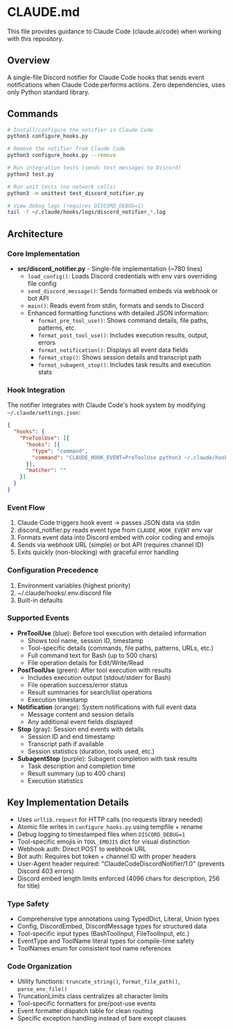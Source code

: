 # CLAUDE.md

This file provides guidance to Claude Code (claude.ai/code) when working with this repository.

## Overview

A single-file Discord notifier for Claude Code hooks that sends event notifications when Claude Code performs actions. Zero dependencies, uses only Python standard library.

## Commands

```bash
# Install/configure the notifier in Claude Code
python3 configure_hooks.py

# Remove the notifier from Claude Code
python3 configure_hooks.py --remove

# Run integration tests (sends test messages to Discord)
python3 test.py

# Run unit tests (no network calls)
python3 -m unittest test_discord_notifier.py

# View debug logs (requires DISCORD_DEBUG=1)
tail -f ~/.claude/hooks/logs/discord_notifier_*.log
```

## Architecture

### Core Implementation
- **src/discord_notifier.py** - Single-file implementation (~780 lines)
  - `load_config()`: Loads Discord credentials with env vars overriding file config
  - `send_discord_message()`: Sends formatted embeds via webhook or bot API
  - `main()`: Reads event from stdin, formats and sends to Discord
  - Enhanced formatting functions with detailed JSON information:
    - `format_pre_tool_use()`: Shows command details, file paths, patterns, etc.
    - `format_post_tool_use()`: Includes execution results, output, errors
    - `format_notification()`: Displays all event data fields
    - `format_stop()`: Shows session details and transcript path
    - `format_subagent_stop()`: Includes task results and execution stats

### Hook Integration
The notifier integrates with Claude Code's hook system by modifying `~/.claude/settings.json`:
```json
{
  "hooks": {
    "PreToolUse": [{
      "hooks": [{
        "type": "command",
        "command": "CLAUDE_HOOK_EVENT=PreToolUse python3 ~/.claude/hooks/discord_notifier.py"
      }],
      "matcher": ""
    }]
  }
}
```

### Event Flow
1. Claude Code triggers hook event → passes JSON data via stdin
2. discord_notifier.py reads event type from `CLAUDE_HOOK_EVENT` env var
3. Formats event data into Discord embed with color coding and emojis
4. Sends via webhook URL (simple) or bot API (requires channel ID)
5. Exits quickly (non-blocking) with graceful error handling

### Configuration Precedence
1. Environment variables (highest priority)
2. ~/.claude/hooks/.env.discord file
3. Built-in defaults

### Supported Events
- **PreToolUse** (blue): Before tool execution with detailed information
  - Shows tool name, session ID, timestamp
  - Tool-specific details (commands, file paths, patterns, URLs, etc.)
  - Full command text for Bash (up to 500 chars)
  - File operation details for Edit/Write/Read
- **PostToolUse** (green): After tool execution with results
  - Includes execution output (stdout/stderr for Bash)
  - File operation success/error status
  - Result summaries for search/list operations
  - Execution timestamp
- **Notification** (orange): System notifications with full event data
  - Message content and session details
  - Any additional event fields displayed
- **Stop** (gray): Session end events with details
  - Session ID and end timestamp
  - Transcript path if available
  - Session statistics (duration, tools used, etc.)
- **SubagentStop** (purple): Subagent completion with task results
  - Task description and completion time
  - Result summary (up to 400 chars)
  - Execution statistics

## Key Implementation Details

- Uses `urllib.request` for HTTP calls (no requests library needed)
- Atomic file writes in `configure_hooks.py` using tempfile + rename
- Debug logging to timestamped files when `DISCORD_DEBUG=1`
- Tool-specific emojis in `TOOL_EMOJIS` dict for visual distinction
- Webhook auth: Direct POST to webhook URL
- Bot auth: Requires bot token + channel ID with proper headers
- User-Agent header required: "ClaudeCodeDiscordNotifier/1.0" (prevents Discord 403 errors)
- Discord embed length limits enforced (4096 chars for description, 256 for title)

### Type Safety
- Comprehensive type annotations using TypedDict, Literal, Union types
- Config, DiscordEmbed, DiscordMessage types for structured data
- Tool-specific input types (BashToolInput, FileToolInput, etc.)
- EventType and ToolName literal types for compile-time safety
- ToolNames enum for consistent tool name references

### Code Organization
- Utility functions: `truncate_string()`, `format_file_path()`, `parse_env_file()`
- TruncationLimits class centralizes all character limits
- Tool-specific formatters for pre/post-use events
- Event formatter dispatch table for clean routing
- Specific exception handling instead of bare except clauses